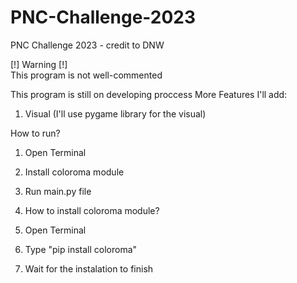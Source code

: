 # PNC-Challenge-2023
PNC Challenge 2023 - credit to DNW

[!] Warning [!]  
This program is not well-commented 

This program is still on developing proccess
More Features I'll add:
1. Visual (I'll use pygame library for the visual)
  
How to run?  
1. Open Terminal  
2. Install coloroma module  
3. Run main.py file  

1. How to install coloroma module?  
2. Open Terminal  
3. Type "pip install coloroma"  
4. Wait for the instalation to finish  
